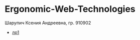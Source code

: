 # Ergonomic-Web-Technologies
Шарупич Ксения Андреевна, гр. 910902

* [лр1](https://github.com/Deavarona/Ergonomic-Web-Technologies/blob/main/1.pdf])
